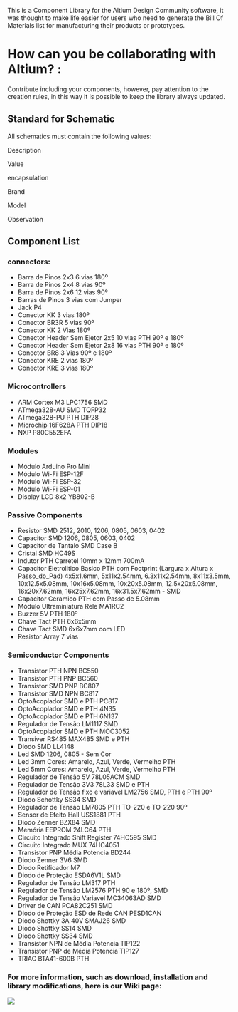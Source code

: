<title>Welcome to Altium Library Brazil :book: </title>

This is a Component Library for the Altium Design Community software, it was thought to make life easier for users who need to generate the Bill Of Materials list for manufacturing their products or prototypes.

# How can you be collaborating with Altium? :

Contribute including your components, however, pay attention to the creation rules, in this way it is possible to keep the library always updated.

## Standard for Schematic

All schematics must contain the following values:

Description

Value

encapsulation

Brand

Model

Observation

## Component List

### connectors:

- Barra de Pinos 2x3 6 vias 180º
- Barra de Pinos 2x4 8 vias 90º
- Barra de Pinos 2x6 12 vias 90º
- Barras de Pinos 3 vias com Jumper
- Jack P4
- Conector KK 3 vias 180º
- Conector BR3R 5 vias 90º
- Conector KK 2 Vias 180º
- Conector Header Sem Ejetor 2x5 10 vias PTH 90º e 180º
- Conector Header Sem Ejetor 2x8 16 vias PTH 90º e 180º
- Conector BR8 3 Vias 90º e 180º
- Conector KRE 2 vias 180º
- Conector KRE 3 vias 180º

### Microcontrollers

- ARM Cortex M3 LPC1756 SMD
- ATmega328-AU SMD TQFP32
- ATmega328-PU PTH DIP28
- Microchip 16F628A PTH DIP18
- NXP P80C552EFA

### Modules

- Módulo Arduino Pro Mini
- Módulo Wi-Fi ESP-12F
- Módulo Wi-Fi ESP-32
- Módulo Wi-Fi ESP-01
- Display LCD 8x2 YB802-B

### Passive Components

- Resistor SMD 2512, 2010, 1206, 0805, 0603, 0402
- Capacitor SMD 1206, 0805, 0603, 0402
- Capacitor de Tantalo SMD Case B
- Cristal SMD HC49S
- Indutor PTH Carretel 10mm x 12mm 700mA
- Capacitor Eletrolitico Basico PTH com Footprint (Largura x Altura x Passo_do_Pad) 4x5x1.6mm, 5x11x2.54mm, 6.3x11x2.54mm, 8x11x3.5mm, 10x12.5x5.08mm, 10x16x5.08mm, 10x20x5.08mm, 12.5x20x5.08mm, 16x20x7.62mm, 16x25x7.62mm, 16x31.5x7.62mm - SMD
- Capacitor Ceramico PTH com Passo de 5.08mm
- Módulo Ultraminiatura Rele MA1RC2
- Buzzer 5V PTH 180º
- Chave Tact PTH 6x6x5mm
- Chave Tact SMD 6x6x7mm com LED
- Resistor Array 7 vias

### Semiconductor Components

- Transistor PTH NPN BC550
- Transistor PTH PNP BC560
- Transistor SMD PNP BC807
- Transistor SMD NPN BC817
- OptoAcoplador SMD e PTH PC817
- OptoAcoplador SMD e PTH 4N35
- OptoAcoplador SMD e PTH 6N137
- Regulador de Tensão LM1117 SMD
- OptoAcoplador SMD e PTH MOC3052
- Transiver RS485 MAX485 SMD e PTH
- Diodo SMD LL4148
- Led SMD 1206, 0805 - Sem Cor
- Led 3mm Cores: Amarelo, Azul, Verde, Vermelho PTH
- Led 5mm Cores: Amarelo, Azul, Verde, Vermelho PTH
- Regulador de Tensão 5V 78L05ACM SMD
- Regulador de Tensão 3V3 78L33 SMD e PTH
- Regulador de Tensão fixo e variavel LM2756 SMD, PTH e PTH 90º
- Diodo Schottky SS34 SMD
- Regulador de Tensão LM7805 PTH TO-220 e TO-220 90º
- Sensor de Efeito Hall USS1881 PTH
- Diodo Zenner BZX84 SMD
- Memória EEPROM 24LC64 PTH
- Circuito Integrado Shift Register 74HC595 SMD
- Circuito Integrado MUX 74HC4051
- Transistor PNP Média Potencia BD244
- Diodo Zenner 3V6 SMD
- Diodo Retificador M7
- Diodo de Proteção ESDA6V1L SMD
- Regulador de Tensão LM317 PTH
- Regulador de Tensão LM2576 PTH 90 e 180º, SMD
- Regulador de Tensão Variavel MC34063AD SMD
- Driver de CAN PCA82C251 SMD
- Diodo de Proteção ESD de Rede CAN PESD1CAN
- Diodo Shottky 3A 40V SMAJ26 SMD
- Diodo Shottky SS14 SMD
- Diodo Shottky SS34 SMD
- Transistor NPN de Média Potencia TIP122
- Transistor PNP de Média Potencia TIP127
- TRIAC BTA41-600B PTH

### For more information, such as download, installation and library modifications, here is our Wiki page:

[<img src="https://img.shields.io/badge/A-Altium-blue"/>](https://github.com/adrianlemos/altium_library_brasil/wiki)<br/>